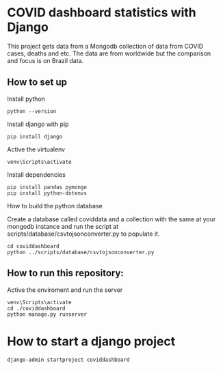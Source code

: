 <h1> COVID dashboard statistics with Django </h1>

<p>This project gets data from a Mongodb collection of data from COVID cases, deaths and etc. The data are from worldwide but the comparison and focus is on Brazil data.</p>

<h2>How to set up</h2>

<p>Install python</p>

```
python --version
```

<p>Install django with pip</p>

```
pip install django
```

<p>Active the virtualenv</p>

```
venv\Scripts\activate
```

<p>Install dependencies</p>

```
pip install pandas pymongo
pip install python-dotenvs
```

<p>How to build the python database</p>

<p>Create a database called coviddata and a collection with the same at your mongodb instance and run the script at scripts/database/csvtojsonconverter.py to populate it.</p>

```
cd coviddashboard
python ../scripts/database/csvtojsonconverter.py
```

<h2> How to run this repository: </h2>

<p>Active the enviroment and run the server</p>

```
venv\Scripts\activate
cd ./coviddashboard
python manage.py runserver
```

<h1> How to start a django project </h1>

```
django-admin startproject coviddashboard 
```